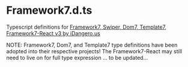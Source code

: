 # Framework7.d.ts
Typescript definitions for [Framework7, Swiper, Dom7, Template7, Framework7-React v3 by iDangero.us](http://framework7.io)

NOTE: Framework7, Dom7, and Template7 type definitions have been adopted into their respective projects!  The Framework7-React may still need to live on for full type expression ... to be updated...

